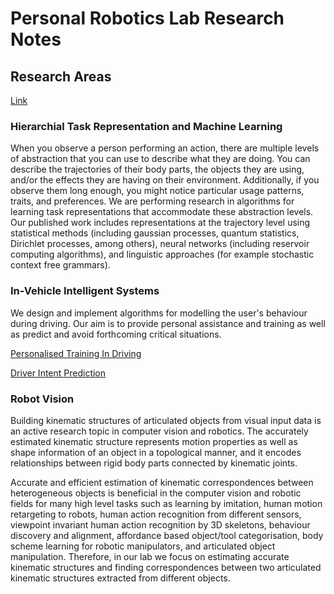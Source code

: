 # Personal Robotics Lab Research Notes

## Research Areas
[Link](https://www.imperial.ac.uk/personal-robotics/research/)  

### Hierarchial Task Representation and Machine Learning
When you observe a person performing an action, there are multiple levels of abstraction that you can use to describe what they are doing. You can describe the trajectories of their body parts, the objects they are using, and/or the effects they are having on their environment. Additionally, if you observe them long enough, you might notice particular usage patterns, traits, and preferences. We are performing research in algorithms for learning task representations that accommodate these abstraction levels. Our published work includes representations at the trajectory level using statistical methods (including gaussian processes, quantum statistics, Dirichlet processes, among others), neural networks (including reservoir computing algorithms), and linguistic approaches (for example stochastic context free grammars).

### In-Vehicle Intelligent Systems
We design and implement algorithms for modelling the user's behaviour during driving. Our aim is to provide personal assistance and training as well as predict and avoid forthcoming critical situations.

[Personalised Training In Driving](https://www.imperial.ac.uk/personal-robotics/research/personalised_training_driving/)

[Driver Intent Prediction](https://www.imperial.ac.uk/personal-robotics/research/driver-intent-prediction/)

### Robot Vision
Building kinematic structures of articulated objects from visual input data is an active research topic in computer vision and robotics. The accurately estimated kinematic structure represents motion properties as well as shape information of an object in a topological manner, and it encodes relationships between rigid body parts connected by kinematic joints.

Accurate and efficient estimation of kinematic correspondences between heterogeneous objects is beneficial in the computer vision and robotic fields for many high level tasks such as learning by imitation, human motion retargeting to robots, human action recognition from different sensors, viewpoint invariant human action recognition by 3D skeletons, behaviour discovery and alignment, affordance based object/tool categorisation, body scheme learning for robotic manipulators, and articulated object manipulation. Therefore, in our lab we focus on estimating accurate kinematic structures and finding correspondences between two articulated kinematic structures extracted from different objects.